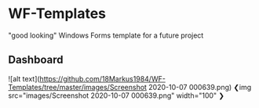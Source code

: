 # WF-Templates

"good looking" Windows Forms template for a future project

## Dashboard
![alt text](https://github.com/18Markus1984/WF-Templates/tree/master/images/Screenshot 2020-10-07 000639.png)
❮img src="images/Screenshot 2020-10-07 000639.png" width="100" ❯
